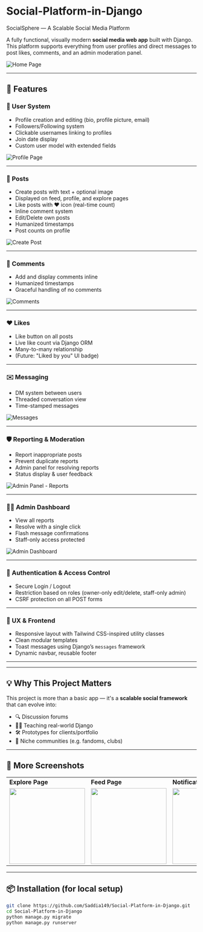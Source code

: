 # Social-Platform-in-Django
SocialSphere — A Scalable Social Media Platform

A fully functional, visually modern **social media web app** built with Django. This platform supports everything from user profiles and direct messages to post likes, comments, and an admin moderation panel.

![Home Page](ScreenShots/home_page.png)

---

## 🚀 Features

### 👥 User System
- Profile creation and editing (bio, profile picture, email)
- Followers/Following system
- Clickable usernames linking to profiles
- Join date display
- Custom user model with extended fields

![Profile Page](ScreenShots/profile_page.png)

---

### 📝 Posts
- Create posts with text + optional image
- Displayed on feed, profile, and explore pages
- Like posts with ❤️ icon (real-time count)
- Inline comment system
- Edit/Delete own posts
- Humanized timestamps
- Post counts on profile

![Create Post](ScreenShots/create_post_page.png)

---

### 💬 Comments
- Add and display comments inline
- Humanized timestamps
- Graceful handling of no comments

![Comments](ScreenShots/comment_report.png)

---

### ❤️ Likes
- Like button on all posts
- Live like count via Django ORM
- Many-to-many relationship
- (Future: "Liked by you" UI badge)

---

### ✉️ Messaging
- DM system between users
- Threaded conversation view
- Time-stamped messages

![Messages](ScreenShots/chat_messages_page.png)

---

### 🛡️ Reporting & Moderation
- Report inappropriate posts
- Prevent duplicate reports
- Admin panel for resolving reports
- Status display & user feedback

![Admin Panel - Reports](ScreenShots/private-admin_reports.png)

---

### 🧑‍💼 Admin Dashboard
- View all reports
- Resolve with a single click
- Flash message confirmations
- Staff-only access protected

![Admin Dashboard](ScreenShots/private-admin_home.png)

---

### 🔐 Authentication & Access Control
- Secure Login / Logout
- Restriction based on roles (owner-only edit/delete, staff-only admin)
- CSRF protection on all POST forms

---

### 🎨 UX & Frontend
- Responsive layout with Tailwind CSS-inspired utility classes
- Clean modular templates
- Toast messages using Django’s `messages` framework
- Dynamic navbar, reusable footer

---


---

## 💡 Why This Project Matters

This project is more than a basic app — it's a **scalable social framework** that can evolve into:

- 🔍 Discussion forums
- 🧑‍🏫 Teaching real-world Django
- 🛠 Prototypes for clients/portfolio
- 💬 Niche communities (e.g. fandoms, clubs)

---

## 📸 More Screenshots

<table>
  <tr>
    <td><strong>Explore Page</strong></td>
    <td><strong>Feed Page</strong></td>
    <td><strong>Notifications</strong></td>
    <td><strong>Search</strong></td>
  </tr>
  <tr>
    <td><img src="ScreenShots/explore_page.png" width="200"/></td>
    <td><img src="ScreenShots/feed_page.png" width="200"/></td>
    <td><img src="ScreenShots/notifications_page.png" width="200"/></td>
    <td><img src="ScreenShots/search_page.png" width="200"/></td>
  </tr>
</table>

---

## 📦 Installation (for local setup)

```bash
git clone https://github.com/Saddia149/Social-Platform-in-Django.git
cd Social-Platform-in-Django
python manage.py migrate
python manage.py runserver

